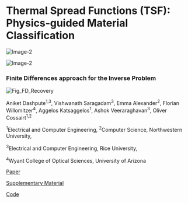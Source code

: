 # Thermal Spread Functions (TSF): Physics-guided Material Classification

![Image-2](https://github.com/aniketdashpute/TSF/assets/52461513/2d8b1170-0607-4690-865e-15d5d55bf9b3)

![Image-2](https://github.com/aniketdashpute/TSF/assets/52461513/041d3de1-faf4-4059-8aca-8082ad814138)

### Finite Differences approach for the Inverse Problem

![Fig_FD_Recovery](https://github.com/aniketdashpute/TSF/assets/52461513/5b42c069-efa1-4bbd-a591-afbd5905c609)


Aniket Dashpute<sup>1,3</sup>, Vishwanath Saragadam<sup>3</sup>, Emma Alexander<sup>2</sup>, Florian Willomitzer<sup>4</sup>, Aggelos Katsaggelos<sup>1</sup>, Ashok Veeraraghavan<sup>3</sup>, Oliver Cossairt<sup>1,2</sup>

<sup>1</sup>Electrical and Computer Engineering, <sup>2</sup>Computer Science, Northwestern University,

<sup>3</sup>Electrical and Computer Engineering, Rice University,

<sup>4</sup>Wyant College of Optical Sciences, University of Arizona


[Paper](https://openaccess.thecvf.com/content/CVPR2023/papers/Dashpute_Thermal_Spread_Functions_TSF_Physics-Guided_Material_Classification_CVPR_2023_paper.pdf)

[Supplementary Material](https://openaccess.thecvf.com/content/CVPR2023/supplemental/Dashpute_Thermal_Spread_Functions_CVPR_2023_supplemental.pdf)

[Code](https://github.com/aniketdashpute/TSF)

